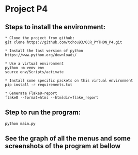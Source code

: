 # Project P4

## Steps to install the environment:
```
* Clone the project from github:
git clone https://github.com/tchou93/OCR_PYTHON_P4.git

* Install the last version of python
https://www.python.org/downloads/

* Use a virtual environment
python -m venv env
source env/Scripts/activate

* Install some specific packets on this virtual environment
pip install -r requirements.txt

* Generate Flake8-report
flake8 --format=html --htmldir=flake_report
```

## Step to run the program:
```
python main.py
```

## See the graph of all the menus and some screenshots of the program at bellow